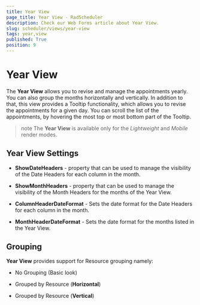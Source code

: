 ```yaml
---
title: Year View
page_title: Year View - RadScheduler
description: Check our Web Forms article about Year View.
slug: scheduler/views/year-view
tags: year,view
published: True
position: 9
---
```


# Year View



The **Year View** allows you to revise and manage the appointments yearly. You can also group the months horizontally and vertically.
In addition to that, this view provides a Tooltip functionality, which allows you to revise the appointments for a given day. You can scroll the list of the appointments, by hovering the most top or most bottom part of the Tooltip.

>note The **Year View** is available only for the *Lightweight* and *Mobile* render modes.
>

## Year View Settings

* **ShowDateHeaders** - property that can be used to manage the visibility of the Date Headers for each column in the month.

* **ShowMonthHeaders** - property that can be used to manage the visibility of the Month Headers for the months of the Year View.

* **ColumnHeaderDateFormat** - Sets the date format for the Date Headers for each column in the month.

* **MonthHeaderDateFormat** - Sets the date format for the months listed in the Year View.

## Grouping

**Year View** provides support for Resource grouping namely:

* No Grouping (Basic look)
<!--![scheduler-views-yearviewnogrouping.png](images/scheduler-views-yearviewnogrouping.png)-->

* Grouped by Resource (**Horizontal**)
<!--![scheduler-views-monthview-horizontalgroupingbyresource](images/scheduler-views-monthview-horizontalgroupingbyresource.png)-->

* Grouped by Resource (**Vertical**)
<!--![scheduler-views-yearview-verticalresources.png](images/scheduler-views-yearview-verticalresources.png)-->


